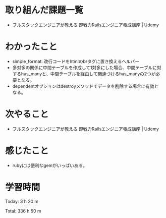 # 取り組んだ課題一覧
- フルスタックエンジニアが教える 即戦力Railsエンジニア養成講座 | Udemy

# わかったこと
- simple_format: 改行コードをhtmlのbrタグに置き換えるヘルパー
- 多対多の関係に中間テーブルを作成して1対多にした場合、中間テーブルに対するhas_manyと、中間テーブルを経由して関連づけるhas_manyの2つが必要となる。
- dependentオプションはdestroyメソッドでデータを削除する場合に有効となる。

# 次やること
- フルスタックエンジニアが教える 即戦力Railsエンジニア養成講座 | Udemy

# 感じたこと
- rubyには便利なgemがいっぱいある。

# 学習時間
Today: 3 h 20 m

Total: 336 h 50 m
